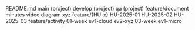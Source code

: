 README.md
main (project)
develop (project)
qa (project)
feature/document
minutes
video
diagram
xyz
feature/{HU-x}
HU-2025-01
HU-2025-02
HU-2025-03
feature/activity
01-week
ev1-cloud
ev2-xyz
03-week
ev1-micro
